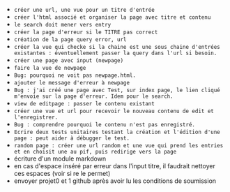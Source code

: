 - `créer une url, une vue pour un titre d'entrée`
- `créer l'html associé et organiser la page avec titre et contenu`
- `le search doit mener vers entry`
- `créer la page d'erreur si le TITRE pas correct`
- `création de la page query error, url`
- `créer la vue qui checke si la chaine est une sous chaine d'entrées existantes : éventuellement passer la query dans l'url si besoin.`
- `créer une page avec input (newpage)`
- `faire la vue de newpage`
- `Bug: pourquoi ne voit pas newpage.html.`
- `ajouter le message d'erreur à newpage`
- `Bug : j'ai créé une page avec Test, sur index page, le lien cliqué m'envoie sur la page d'erreur. Idem pour le search.`
- `view de editpage : passer le contenu existant`
- `créer une vue et url pour recevoir le nouveau contenu de edit et l'enregistrer.`
- `Bug : comprendre pourquoi le contenu n'est pas enregistré.`
- `Ecrire deux tests unitaires testant la création et l'édition d'une page : peut aider à débugger le test.`
- `random page : créer une url random et une vue qui prend les entries et en choisit une au pif, puis redirige vers la page`
- écriture d'un module markdown
- en cas d'espace inséré par erreur dans l'input titre, il faudrait nettoyer ces espaces (voir si re le permet)
- envoyer projet0 et 1 github après avoir lu les conditions de soumission